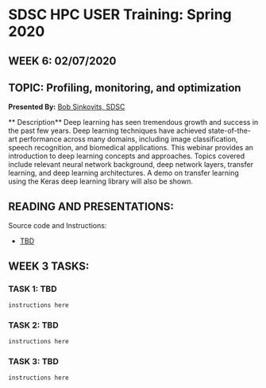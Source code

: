 # SDSC HPC USER Training:  Spring 2020
## WEEK 6: 02/07/2020

## TOPIC: Profiling, monitoring, and optimization	
**Presented By:**  [Bob Sinkovits, SDSC](https://hpc-students.sdsc.edu/instr_bios/robert_sinkovits.html)

** Description**
Deep learning has seen tremendous growth and success in the past few years.  Deep learning techniques have achieved state-of-the-art performance across many domains, including image classification, speech recognition, and biomedical applications. This webinar provides an introduction to deep learning concepts and approaches.  Topics covered include relevant neural network background, deep network layers, transfer learning, and deep learning architectures.  A demo on transfer learning using the Keras deep learning library will also be shown.


## READING AND PRESENTATIONS:

Source code and Instructions:

* [TBD](TBD)


## WEEK 3 TASKS:
### TASK 1:  TBD

```
instructions here
```

### TASK 2:  TBD
```
instructions here
```

### TASK 3:  TBD
```
instructions here
```


